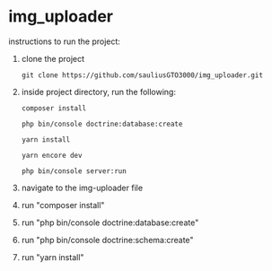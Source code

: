 # img_uploader

instructions to run the project:
  1. clone the project
  
     ```
     git clone https://github.com/sauliusGTO3000/img_uploader.git
     ```
     
  2. inside project directory, run the following:
  
      ```
      composer install
      ```
      ```
      php bin/console doctrine:database:create
      ```
      ```
      yarn install
      ```
      ```
      yarn encore dev
      ```
      ```
      php bin/console server:run
      ```
    
  2. navigate to the img-uploader file
  3. run "composer install"
  4. run "php bin/console doctrine:database:create"
  5. run "php bin/console doctrine:schema:create"
  6. run "yarn install"
